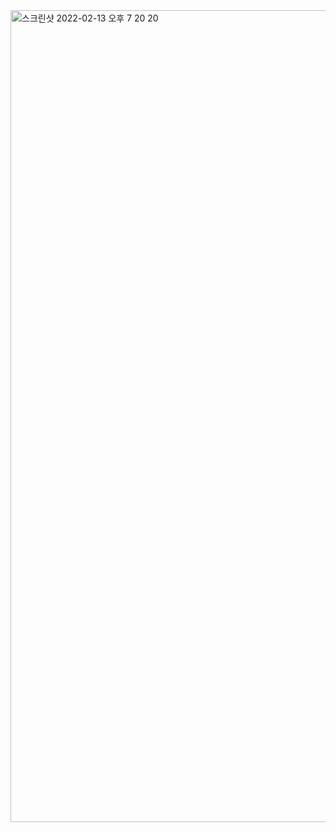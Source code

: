 <img width="1299" alt="스크린샷 2022-02-13 오후 7 20 20" src="https://user-images.githubusercontent.com/38034518/153748744-97d3fd39-55de-4e96-b13e-8f83e2f66869.png">
